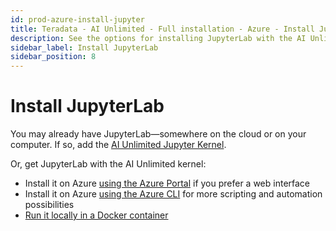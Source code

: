 ```yaml
---
id: prod-azure-install-jupyter
title: Teradata - AI Unlimited - Full installation - Azure - Install JupyterLab
description: See the options for installing JupyterLab with the AI Unlimited Jupyter Kernel.
sidebar_label: Install JupyterLab
sidebar_position: 8
---
```


# Install JupyterLab

You may already have JupyterLab&mdash;somewhere on the cloud or on your computer. If so, add the [AI Unlimited Jupyter Kernel](https://downloads.teradata.com/download/tools/teradata-ai-unlimited-jupyter-kernel).

Or, get JupyterLab with the AI Unlimited kernel:

- Install it on Azure [using the Azure Portal](/docs/install-ai-unlimited/production/Azure/install-jupyterlab/deploy-jupyter-azure-portal.md) if you prefer a web interface 
- Install it on Azure [using the Azure CLI](/docs/install-ai-unlimited/production/Azure/install-jupyterlab/deploy-jupyter-azure-cli.md) for more scripting and automation possibilities 
- [Run it locally in a Docker container](/docs/install-ai-unlimited/production/Azure/install-jupyterlab/azure-docker-run-jupyter.md)
